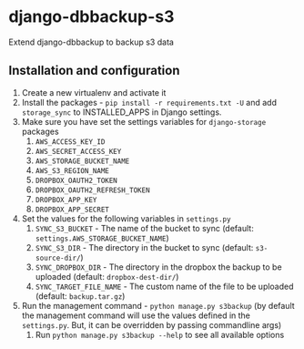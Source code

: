 # django-dbbackup-s3

Extend django-dbbackup to backup s3 data

## Installation and configuration

1. Create a new virtualenv and activate it
2. Install the packages - `pip install -r requirements.txt -U` and add `storage_sync` to INSTALLED_APPS in Django settings.
3. Make sure you have set the settings variables for `django-storage` packages
    1. `AWS_ACCESS_KEY_ID`
    2. `AWS_SECRET_ACCESS_KEY`
    3. `AWS_STORAGE_BUCKET_NAME`
    4. `AWS_S3_REGION_NAME`
    5. `DROPBOX_OAUTH2_TOKEN`
    6. `DROPBOX_OAUTH2_REFRESH_TOKEN`
    7. `DROPBOX_APP_KEY`
    8. `DROPBOX_APP_SECRET`
4. Set the values for the following variables in `settings.py`
    1. `SYNC_S3_BUCKET` - The name of the bucket to sync (default: `settings.AWS_STORAGE_BUCKET_NAME`)
    2. `SYNC_S3_DIR` - The directory in the bucket to sync (default: `s3-source-dir/`)
    3. `SYNC_DROPBOX_DIR` - The directory in the dropbox the backup to be uploaded (default: `dropbox-dest-dir/`)
    4. `SYNC_TARGET_FILE_NAME` - The custom name of the file to be uploaded (default: `backup.tar.gz`)
5. Run the management command - `python manage.py s3backup` (by default the management command will use the values defined
   in the `settings.py`. But, it can be overridden by passing commandline args)
    1. Run `python manage.py s3backup --help` to see all available options
